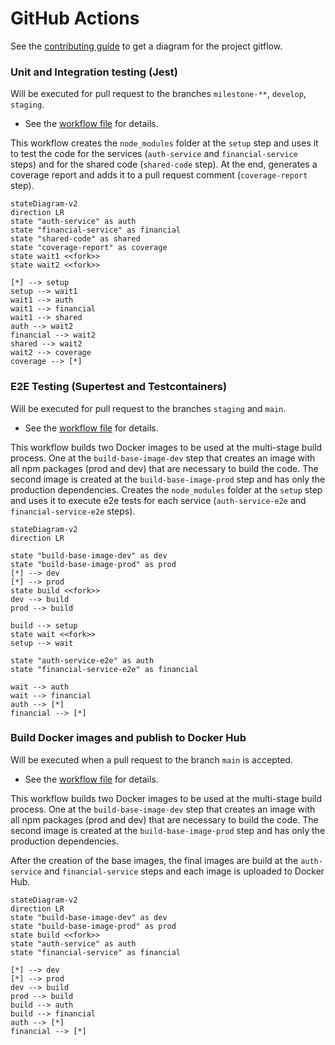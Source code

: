# GitHub Actions

See the [contributing guide](../../CONTRIBUTING.md) to get a diagram for the project gitflow.

### Unit and Integration testing (Jest)

Will be executed for pull request to the branches `milestone-**`, `develop`, `staging`.

- See the [workflow file](../../.github/workflows/lint-test.yml) for details.

This workflow creates the `node_modules` folder at the `setup` step and uses it to test the code for the services (`auth-service` and `financial-service` steps) and for the shared code (`shared-code` step). At the end, generates a coverage report and adds it to a pull request comment (`coverage-report` step).

```mermaid
stateDiagram-v2
direction LR
state "auth-service" as auth
state "financial-service" as financial
state "shared-code" as shared
state "coverage-report" as coverage
state wait1 <<fork>>
state wait2 <<fork>>

[*] --> setup
setup --> wait1
wait1 --> auth
wait1 --> financial
wait1 --> shared
auth --> wait2
financial --> wait2
shared --> wait2
wait2 --> coverage
coverage --> [*]
```

### E2E Testing (Supertest and Testcontainers)

Will be executed for pull request to the branches `staging` and `main`.

- See the [workflow file](../../.github/workflows/e2e-test.yml) for details.

This workflow builds two Docker images to be used at the multi-stage build process. One at the `build-base-image-dev` step that creates an image with all npm packages (prod and dev) that are necessary to build the code. The second image is created at the `build-base-image-prod` step and has only the production dependencies. Creates the `node_modules` folder at the `setup` step and uses it to execute e2e tests for each service (`auth-service-e2e` and `financial-service-e2e` steps).

```mermaid
stateDiagram-v2
direction LR

state "build-base-image-dev" as dev
state "build-base-image-prod" as prod
[*] --> dev
[*] --> prod
state build <<fork>>
dev --> build
prod --> build

build --> setup
state wait <<fork>>
setup --> wait

state "auth-service-e2e" as auth
state "financial-service-e2e" as financial

wait --> auth
wait --> financial
auth --> [*]
financial --> [*]
```

### Build Docker images and publish to Docker Hub

Will be executed when a pull request to the branch `main` is accepted.

- See the [workflow file](../../.github/workflows/deploy.yml) for details.

This workflow builds two Docker images to be used at the multi-stage build process. One at the `build-base-image-dev` step that creates an image with all npm packages (prod and dev) that are necessary to build the code. The second image is created at the `build-base-image-prod` step and has only the production dependencies.

After the creation of the base images, the final images are build at the `auth-service` and `financial-service` steps and each image is uploaded to Docker Hub.

```mermaid
stateDiagram-v2
direction LR
state "build-base-image-dev" as dev
state "build-base-image-prod" as prod
state build <<fork>>
state "auth-service" as auth
state "financial-service" as financial

[*] --> dev
[*] --> prod
dev --> build
prod --> build
build --> auth
build --> financial
auth --> [*]
financial --> [*]
```
